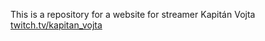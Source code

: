This is a repository for a website for streamer Kapitán Vojta
[twitch.tv/kapitan_vojta](https://www.twitch.tv/kapitan_vojta?no-reload=true)
